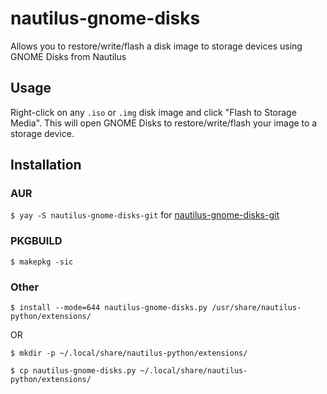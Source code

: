 # nautilus-gnome-disks
Allows you to restore/write/flash a disk image to storage devices using GNOME Disks from Nautilus

## Usage
Right-click on any `.iso` or `.img` disk image and click "Flash to Storage Media". This will open GNOME Disks to restore/write/flash your image to a storage device.

## Installation
### AUR
`$ yay -S nautilus-gnome-disks-git` for [nautilus-gnome-disks-git](https://aur.archlinux.org/packages/nautilus-gnome-disks-git)
### PKGBUILD
`$ makepkg -sic`
### Other
`$ install --mode=644 nautilus-gnome-disks.py /usr/share/nautilus-python/extensions/`

OR

`$ mkdir -p ~/.local/share/nautilus-python/extensions/`

`$ cp nautilus-gnome-disks.py ~/.local/share/nautilus-python/extensions/`

